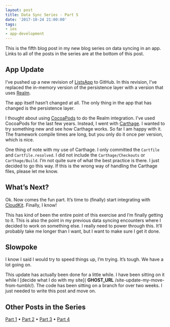 ```yaml
---
layout: post
title: Data Sync Series - Part 5
date: '2017-10-24 21:00:00'
tags:
- ios
- app-development
---
```


This is the fifth blog post in my new blog series on data syncing in an app. Links to all of the posts in the series are at the bottom of this post.

## App Update

I’ve pushed up a new revision of [ListsApp](https://github.com/rwgrier/listsApp) to GitHub. In this revision, I’ve replaced the in-memory version of the persistence layer with a version that uses [Realm](https://realm.io/).

The app itself hasn’t changed at all. The only thing in the app that has changed is the persistence layer.

I thought about using [CocoaPods](https://cocoapods.org/) to do the Realm integration. I’ve used CocoaPods for the last few years. Instead, I went with [Carthage](https://github.com/Carthage/Carthage). I wanted to try something new and see how Carthage works. So far I am happy with it. The framework compile times are long, but you only do it once per version, which is nice.

One thing of note with my use of Carthage. I only committed the `Cartfile` and `Cartfile.resolved`. I did not include the `Carthage/Checkouts` or `Carthage/Build`. I’m not quite sure of what the best practice is there. I just decided to go this way. If this is the wrong way of handling the Carthage files, please let me know.

## What’s Next?

Ok. Now comes the fun part. It’s time to (finally) start integrating with [CloudKit](https://developer.apple.com/icloud/). Finally, I know!

This has kind of been the entire point of this exercise and I’m finally getting to it. This is also the point in my previous data syncing encounters where I decided to work on something else. I really need to power through this. It’ll probably take me longer than I want, but I want to make sure I get it done.

## Slowpoke

I know I said I would try to speed things up, I’m trying. It’s tough. We have a lot going on.

This update has actually been done for a little while. I have been sitting on it while I [decide what I do with my site]( __GHOST_URL__ /site-update-my-move-from-tumblr/). The code has been sitting on a branch for over two weeks. I just needed to write this post and move on.

## Other Posts in the Series

[Part 1](/2017/05/12/data-sync-series-part-1/) • [Part 2](/2017/06/05/data-sync-series-part-2/) • [Part 3](/2017/06/23/data-sync-series-part-3/) • [Part 4](/2017/09/01/data-sync-series-part-4/)

